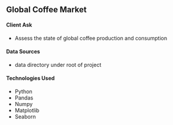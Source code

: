 ## Global Coffee Market

#### Client Ask  

- Assess the state of global coffee production and consumption

#### Data Sources

- data directory under root of project

#### Technologies Used

- Python
- Pandas
- Numpy
- Matplotlib
- Seaborn